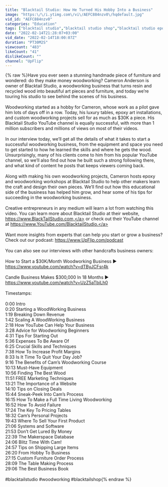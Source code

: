 ```yaml
---
title: "Blacktail Studio: How He Turned His Hobby Into a Business"
image: "https:\/\/i.ytimg.com\/vi\/AEFC884nzv0\/hqdefault.jpg"
vid_id: "AEFC884nzv0"
categories: "Education"
tags: ["blacktail studio","blacktail studio shop","blacktail studio epoxy"]
date: "2022-02-14T21:28:07+03:00"
vid_date: "2022-02-14T18:00:07Z"
duration: "PT30M2S"
viewcount: "483"
likeCount: "41"
dislikeCount: ""
channel: "UpFlip"
---
```

{% raw %}Have you ever seen a stunning handmade piece of furniture and wondered: do they make money woodworking? Cameron Anderson is owner of Blacktail Studio, a woodworking business that turns resin and recycled wood into beautiful art pieces and furniture, and today we’re touring his studio to see behind the scenes of his business.<br /><br />Woodworking started as a hobby for Cameron, whose work as a pilot gave him lots of days off in a row. Today, his luxury tables, epoxy art installations, and custom woodworking projects sell for as much as $30K a piece. His Blacktail Studio YouTube channel is equally successful, with more than 1 million subscribers and millions of views on most of their videos. <br /><br />In our interview today, we’ll get all the details of what it takes to start a successful woodworking business, from the equipment and space you need to get started to how he learned the skills and where he gets the wood. Unsurprisingly, many of his clients come to him from his popular YouTube channel, so we’ll also find out how he built such a strong following there, and what kind of content he posts that keeps viewers coming back. <br /><br />Along with making his own woodworking projects, Cameron hosts epoxy and woodworking workshops at Blacktail Studio to help other makers learn the craft and design their own pieces. We’ll find out how this educational side of the business has helped him grow, and hear some of his tips for succeeding in the woodworking business. <br /><br />Creative entrepreneurs in any medium will learn a lot from watching this video. You can learn more about Blacktail Studio at their website, <a rel="nofollow" target="blank" href="https://www.BlackTailStudio.com,">https://www.BlackTailStudio.com,</a> or check out their YouTube channel at <a rel="nofollow" target="blank" href="https://www.YouTube.com/BlacktailStudio.">https://www.YouTube.com/BlacktailStudio.</a><br /><br />Want more insights from experts that can help you start or grow a business? Check out our podcast: <a rel="nofollow" target="blank" href="https://www.UpFlip.com/podcast">https://www.UpFlip.com/podcast</a><br /><br />You can also see our interviews with other handcrafts business owners:<br /><br />How to Start a $30K/Month Woodworking Business ►<br /><a rel="nofollow" target="blank" href="https://www.youtube.com/watch?v=dTByJCFsr4k">https://www.youtube.com/watch?v=dTByJCFsr4k</a><br /><br />Candle Business Makes $300,000 In 18 Months ►<br /><a rel="nofollow" target="blank" href="https://www.youtube.com/watch?v=UzZ5aTbiLh0">https://www.youtube.com/watch?v=UzZ5aTbiLh0</a><br /><br />Timestamps:<br /><br />0:00 Intro<br />0:20 Starting a WoodWorking Business<br />1:19 Breaking Down Revenue<br />1:42 Scaling A WoodWorking Business<br />2:18 How YouTube Can Help Your Business<br />3:28 Advice for Woodworking Beginners<br />4:31 Tips For Starting Out<br />5:36 Expenses To Be Aware Of<br />6:25 Crucial Skills and Techniques<br />7:38 How To Increase Profit Margins<br />8:33 Is It Time To Quit Your Day Job?<br />9:16 The Benefits of Cam’s Woodworking Course<br />10:13 Must-Have Equipment<br />10:56 Finding The Best Wood<br />11:51 FREE Marketing Techniques<br />13:21 The Importance of a Website<br />14:10 Tips on Closing Deals<br />15:44 Sneak-Peek Into Cam’s Process<br />16:15 How To Make a Full Time Living Woodworking<br />16:52 How To Avoid Failure<br />17:24 The Key To Pricing Tables<br />18:32 Cam’s Personal Projects<br />19:43 Where To Sell Your First Product<br />21:06 Systems and Software<br />21:53 Don’t Get Lured By Money<br />22:39 The Makerspace Database<br />24:06 Blitz Time With Cam!<br />24:57 Tips on Shipping Large Items<br />26:20 From Hobby To Business<br />27:15 Custom Furniture Order Process<br />28:09 The Table Making Process<br />29:06 The Best Business Book<br /><br />#blacktailstudio #woodworking #blacktailshop{% endraw %}
